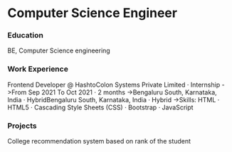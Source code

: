 # Computer Science Engineer

### Education
BE, Computer Science engineering 

### Work Experience
Frontend Developer @ HashtoColon Systems Private Limited · Internship
->From Sep 2021 To Oct 2021 · 2 months
->Bengaluru South, Karnataka, India · HybridBengaluru South, Karnataka, India · Hybrid
->Skills: HTML · HTML5 · Cascading Style Sheets (CSS) · Bootstrap · JavaScript

### Projects
College recommendation system based on rank of the student
